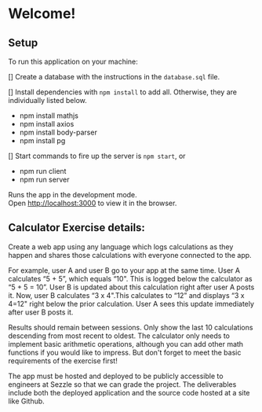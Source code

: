 # Welcome!

## Setup

To run this application on your machine:

[] Create a database with the instructions in the `database.sql` file.

[] Install dependencies with `npm install` to add all. Otherwise, they are individually listed below.
- npm install mathjs
- npm install axios
- npm install body-parser
- npm install pg

[] Start commands to fire up the server is `npm start`, or
- npm run client
- npm run server

Runs the app in the development mode.\
Open [http://localhost:3000](http://localhost:3000) to view it in the browser.


## Calculator Exercise details:

Create a web app using any language which logs calculations as they happen and shares those calculations with everyone connected to the app.

For example, user A and user B go to your app at the same time. User A calculates “5 + 5”, which equals “10". This is logged below the calculator as “5 + 5 = 10”. User B is updated about this calculation right after user A posts it. Now, user B calculates “3 x 4".This calculates to “12” and displays “3 x 4=12" right below the prior calculation. User A sees this update immediately after user B posts it.

Results should remain between sessions. Only show the last 10 calculations descending from most recent to oldest. The calculator only needs to implement basic arithmetic operations, although you can add other math functions if you would like to impress. But don't forget to meet the basic requirements of the exercise first!

The app must be hosted and deployed to be publicly accessible to engineers at Sezzle so that we can grade the project. The deliverables include both the deployed application and the source code hosted at a site like Github. 